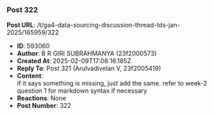 ### Post 322
**Post URL**: /t/ga4-data-sourcing-discussion-thread-tds-jan-2025/165959/322
- **ID**: 593060
- **Author**: B R GIRI SUBRAHMANYA (23f2000573)
- **Created At**: 2025-02-09T17:08:16.185Z
- **Reply To**: Post 321 (Arulvadivelan V, 23f2005419)
- **Content**:  
  if it says something is missing, just add the same. refer to week-2 question 1 for markdown syntax if necessary
- **Reactions**: None
- **Post Number**: 322

